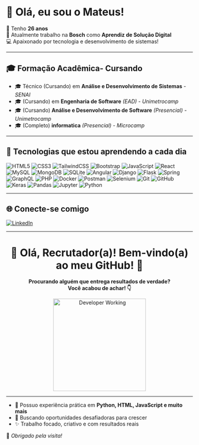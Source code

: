 # 👋 Olá, eu sou o Mateus!

🎂 Tenho **26 anos**  
💼 Atualmente trabalho na **Bosch** como **Aprendiz de Solução Digital**  
💻 Apaixonado por tecnologia e desenvolvimento de sistemas!

---

## 🎓 Formação Acadêmica- Cursando

- 🎓 Técnico (Cursando) em **Análise e Desenvolvimento de Sistemas** - *SENAI*
- 🎓 (Cursando) em **Engenharia de Software** *(EAD)* - *Unimetrocamp*
- 🎓 (Cursando) **Análise e Desenvolvimento de Software** *(Presencial)* - *Unimetrocamp*
- 🎓 (Completo) **informatica** *(Presencial)* - *Microcamp*

---

## 🧠 Tecnologias que estou aprendendo a cada dia 

![HTML5](https://img.shields.io/badge/HTML5-E44D26?style=for-the-badge&logo=html5&logoColor=white)
![CSS3](https://img.shields.io/badge/CSS3-1572B6?style=for-the-badge&logo=css3&logoColor=white)
![TailwindCSS](https://img.shields.io/badge/TailwindCSS-06B6D4?style=for-the-badge&logo=tailwindcss&logoColor=white)
![Bootstrap](https://img.shields.io/badge/Bootstrap-7952B3?style=for-the-badge&logo=bootstrap&logoColor=white)
![JavaScript](https://img.shields.io/badge/JavaScript-F7DF1E?style=for-the-badge&logo=javascript&logoColor=black)
![React](https://img.shields.io/badge/React-20232A?style=for-the-badge&logo=react&logoColor=61DAFB)
![MySQL](https://img.shields.io/badge/MySQL-005C84?style=for-the-badge&logo=mysql&logoColor=white)
![MongoDB](https://img.shields.io/badge/MongoDB-4EA94B?style=for-the-badge&logo=mongodb&logoColor=white)
![SQLite](https://img.shields.io/badge/SQLite-07405E?style=for-the-badge&logo=sqlite&logoColor=white)
![Angular](https://img.shields.io/badge/Angular-DD0031?style=for-the-badge&logo=angular&logoColor=white)
![Django](https://img.shields.io/badge/Django-092E20?style=for-the-badge&logo=django&logoColor=white)
![Flask](https://img.shields.io/badge/Flask-000000?style=for-the-badge&logo=flask&logoColor=white)
![Spring](https://img.shields.io/badge/Spring-6DB33F?style=for-the-badge&logo=spring&logoColor=white)
![GraphQL](https://img.shields.io/badge/GraphQL-E10098?style=for-the-badge&logo=graphql&logoColor=white)
![PHP](https://img.shields.io/badge/PHP-777BB4?style=for-the-badge&logo=php&logoColor=white)
![Docker](https://img.shields.io/badge/Docker-2496ED?style=for-the-badge&logo=docker&logoColor=white)
![Postman](https://img.shields.io/badge/Postman-FF6C37?style=for-the-badge&logo=postman&logoColor=white)
![Selenium](https://img.shields.io/badge/Selenium-43B02A?style=for-the-badge&logo=selenium&logoColor=white)
![Git](https://img.shields.io/badge/Git-F05032?style=for-the-badge&logo=git&logoColor=white)
![GitHub](https://img.shields.io/badge/GitHub-181717?style=for-the-badge&logo=github&logoColor=white)
![Keras](https://img.shields.io/badge/Keras-D00000?style=for-the-badge&logo=keras&logoColor=white)
![Pandas](https://img.shields.io/badge/Pandas-150458?style=for-the-badge&logo=pandas&logoColor=white)
![Jupyter](https://img.shields.io/badge/Jupyter-F37626?style=for-the-badge&logo=jupyter&logoColor=white)
![Python](https://img.shields.io/badge/Python-3776AB?style=for-the-badge&logo=python&logoColor=white)

---

## 🌐 Conecte-se comigo

[![LinkedIn](https://img.shields.io/badge/LinkedIn-0A66C2?style=for-the-badge&logo=linkedin&logoColor=white)](https://www.linkedin.com/in/mateus-salustiano-9b1459ab)

---
<h1 align="center">🚀 Olá, Recrutador(a)! Bem-vindo(a) ao meu GitHub! 🚀</h1>

<p align="center">
  <b>Procurando alguém que entrega resultados de verdade?</b><br>
  <b>Você acabou de achar! 👇</b>
</p>

<p align="center">
  <img src="https://media.giphy.com/media/xT9IgzoKnwFNmISR8I/giphy.gif" width="250" alt="Developer Working">
</p>



---

- 🚩 Possuo experiência prática em <b>Python, HTML, JavaScript e muito mais</b>
- 💼 Buscando oportunidades desafiadoras para crescer
- ✨ Trabalho focado, criativo e com resultados reais


🚀 *Obrigado pela visita!*
